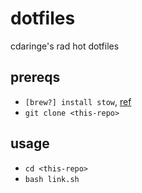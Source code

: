 # dotfiles

cdaringe's rad hot dotfiles

## prereqs

- `[brew?] install stow`, [ref](https://www.gnu.org/software/stow/)
- `git clone <this-repo>`

## usage

- `cd <this-repo>`
- `bash link.sh`
